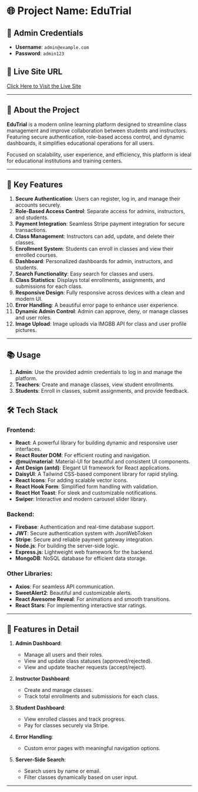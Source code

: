 # 🌐 Project Name: **EduTrial**

## 🔑 Admin Credentials

- **Username**: `admin@example.com`
- **Password**: `admin123`

## 🔗 Live Site URL

[Click Here to Visit the Live Site](https://your-live-site-url.com)

---

## 📖 About the Project

**EduTrial** is a modern online learning platform designed to streamline class management and improve collaboration between students and instructors. Featuring secure authentication, role-based access control, and dynamic dashboards, it simplifies educational operations for all users.

Focused on scalability, user experience, and efficiency, this platform is ideal for educational institutions and training centers.

---

## 🌟 Key Features

1. **Secure Authentication**: Users can register, log in, and manage their accounts securely.
2. **Role-Based Access Control**: Separate access for admins, instructors, and students.
3. **Payment Integration**: Seamless Stripe payment integration for secure transactions.
4. **Class Management**: Instructors can add, update, and delete their classes.
5. **Enrollment System**: Students can enroll in classes and view their enrolled courses.
6. **Dashboard**: Personalized dashboards for admin, instructors, and students.
7. **Search Functionality**: Easy search for classes and users.
8. **Class Statistics**: Displays total enrollments, assignments, and submissions for each class.
9. **Responsive Design**: Fully responsive across devices with a clean and modern UI.
10. **Error Handling**: A beautiful error page to enhance user experience.
11. **Dynamic Admin Control**: Admin can approve, deny, or manage classes and user roles.
12. **Image Upload**: Image uploads via IMGBB API for class and user profile pictures.

---

## 📚 Usage

1. **Admin**: Use the provided admin credentials to log in and manage the platform.
2. **Teachers**: Create and manage classes, view student enrollments.
3. **Students**: Enroll in classes, submit assignments, and provide feedback.

## 🛠️ Tech Stack

### **Frontend**:

- **React**: A powerful library for building dynamic and responsive user interfaces.
- **React Router DOM**: For efficient routing and navigation.
- **@mui/material**: Material-UI for beautiful and consistent UI components.
- **Ant Design (antd)**: Elegant UI framework for React applications.
- **DaisyUI**: A Tailwind CSS-based component library for rapid styling.
- **React Icons**: For adding scalable vector icons.
- **React Hook Form**: Simplified form handling with validation.
- **React Hot Toast**: For sleek and customizable notifications.
- **Swiper**: Interactive and modern carousel slider library.

### **Backend**:

- **Firebase**: Authentication and real-time database support.
- **JWT**: Secure authentication system with JsonWebToken
- **Stripe**: Secure and reliable payment gateway integration.
- **Node.js**: For building the server-side logic.
- **Express.js**: Lightweight web framework for the backend.
- **MongoDB**: NoSQL database for efficient data storage.

### **Other Libraries**:

- **Axios**: For seamless API communication.
- **SweetAlert2**: Beautiful and customizable alerts.
- **React Awesome Reveal**: For animations and smooth transitions.
- **React Stars**: For implementing interactive star ratings.

---

## 📜 Features in Detail

1. **Admin Dashboard**:

   - Manage all users and their roles.
   - View and update class statuses (approved/rejected).
   - View and update teacher requests (accept/reject).

2. **Instructor Dashboard**:

   - Create and manage classes.
   - Track total enrollments and submissions for each class.

3. **Student Dashboard**:

   - View enrolled classes and track progress.
   - Pay for classes securely via Stripe.

4. **Error Handling**:

   - Custom error pages with meaningful navigation options.

5. **Server-Side Search**:
   - Search users by name or email.
   - Filter classes dynamically based on user input.

---
